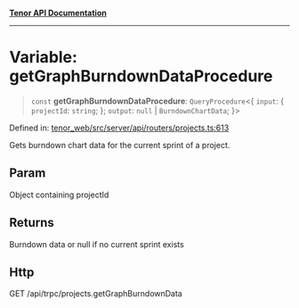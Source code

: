 [**Tenor API Documentation**](../../README.md)

***

# Variable: getGraphBurndownDataProcedure

> `const` **getGraphBurndownDataProcedure**: `QueryProcedure`\<\{ `input`: \{ `projectId`: `string`; \}; `output`: `null` \| `BurndownChartData`; \}\>

Defined in: [tenor\_web/src/server/api/routers/projects.ts:613](https://github.com/Apantli/Tenor/blob/293d0ddb2d5307c4150fcd161249995fd5278c7d/tenor_web/src/server/api/routers/projects.ts#L613)

Gets burndown chart data for the current sprint of a project.

## Param

Object containing projectId

## Returns

Burndown data or null if no current sprint exists

## Http

GET /api/trpc/projects.getGraphBurndownData
